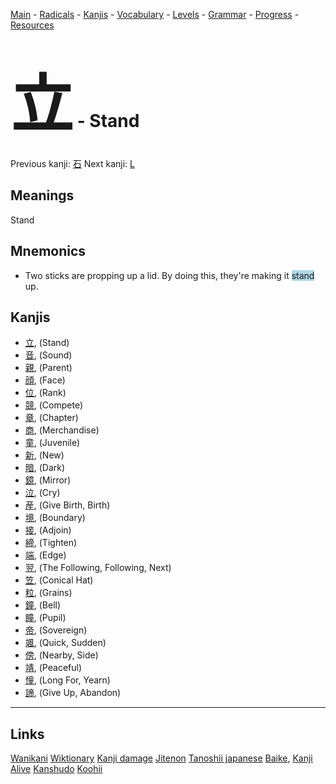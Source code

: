 <style> bigfont {font-size: 100px}</style>


[Main](../README.md) -
[Radicals](../radicals.md) -
[Kanjis](../kanjis.md) -
[Vocabulary](../vocabulary.md) -
[Levels](../levels.md) -
[Grammar](../grammar.md) - 
[Progress](../progress.md) -
[Resources](../resources.md)
# <bigfont> 立</bigfont> - Stand 

Previous kanji: [石](石.md) Next kanji: [L](L.md) 

## Meanings
 Stand
## Mnemonics
 * Two sticks are propping up a lid. By doing this, they're making it <span style="background-color:#ADD8E6"> stand</span> up.


## Kanjis
 * [立](../kanjis/立.md), (Stand)
* [音](../kanjis/音.md), (Sound)
* [親](../kanjis/親.md), (Parent)
* [顔](../kanjis/顔.md), (Face)
* [位](../kanjis/位.md), (Rank)
* [競](../kanjis/競.md), (Compete)
* [章](../kanjis/章.md), (Chapter)
* [商](../kanjis/商.md), (Merchandise)
* [童](../kanjis/童.md), (Juvenile)
* [新](../kanjis/新.md), (New)
* [暗](../kanjis/暗.md), (Dark)
* [鏡](../kanjis/鏡.md), (Mirror)
* [泣](../kanjis/泣.md), (Cry)
* [産](../kanjis/産.md), (Give Birth, Birth)
* [境](../kanjis/境.md), (Boundary)
* [接](../kanjis/接.md), (Adjoin)
* [締](../kanjis/締.md), (Tighten)
* [端](../kanjis/端.md), (Edge)
* [翌](../kanjis/翌.md), (The Following, Following, Next)
* [笠](../kanjis/笠.md), (Conical Hat)
* [粒](../kanjis/粒.md), (Grains)
* [鐘](../kanjis/鐘.md), (Bell)
* [瞳](../kanjis/瞳.md), (Pupil)
* [帝](../kanjis/帝.md), (Sovereign)
* [颯](../kanjis/颯.md), (Quick, Sudden)
* [傍](../kanjis/傍.md), (Nearby, Side)
* [靖](../kanjis/靖.md), (Peaceful)
* [憧](../kanjis/憧.md), (Long For, Yearn)
* [諦](../kanjis/諦.md), (Give Up, Abandon)



---


## Links 


[Wanikani](https://www.wanikani.com/kanji/立)
[Wiktionary](https://en.wiktionary.org/wiki/立)
[Kanji damage](http://www.kanjidamage.com/kanji/search?utf8=✓&q=立)
[Jitenon](https://jitenon.com/kanji/立)
[Tanoshii japanese](https://www.tanoshiijapanese.com/dictionary/kanji.cfm?k=立)
[Baike](https://baike.baidu.com/item/立),
[Kanji Alive](https://app.kanjialive.com/立)
[Kanshudo](https://www.kanshudo.com/searchmn?q=立)
[Koohii](https://kanji.koohii.com/study/kanji/立)
